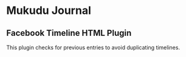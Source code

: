 # Mukudu Journal #

## Facebook Timeline HTML Plugin ##

This plugin checks for previous entries to avoid duplicating timelines.

